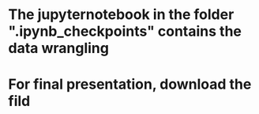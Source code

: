 # The jupyternotebook in the folder ".ipynb_checkpoints" contains the data wrangling 
# For final presentation, download the fild 
